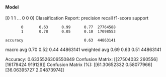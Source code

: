 #### Model
[0 1 1 ... 0 0 0]
Classification Report:
              precision    recall  f1-score   support

           0       0.63      0.99      0.77  27764588
           1       0.78      0.05      0.10  17098553

    accuracy                           0.63  44863141
   macro avg       0.70      0.52      0.44  44863141
weighted avg       0.69      0.63      0.51  44863141

Accuracy: 0.6335526306550849
Confusion Matrix:
[[27504032   260556]
 [16179424   919129]]
Confusion Matrix (%):
[[61.30652332  0.58077966]
 [36.06395727  2.04873974]]
